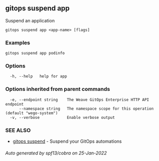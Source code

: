 ## gitops suspend app

Suspend an application

```
gitops suspend app <app-name> [flags]
```

### Examples

```
gitops suspend app podinfo
```

### Options

```
  -h, --help   help for app
```

### Options inherited from parent commands

```
  -e, --endpoint string    The Weave GitOps Enterprise HTTP API endpoint
      --namespace string   The namespace scope for this operation (default "wego-system")
  -v, --verbose            Enable verbose output
```

### SEE ALSO

* [gitops suspend](gitops_suspend.md)	 - Suspend your GitOps automations

###### Auto generated by spf13/cobra on 25-Jan-2022
